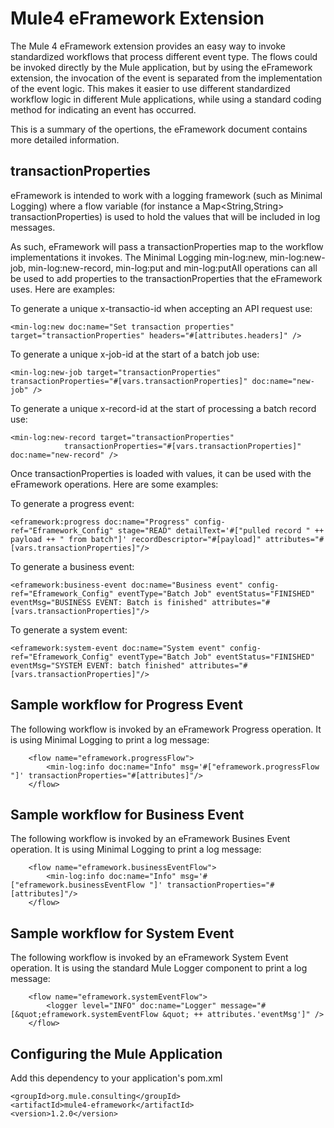 # Mule4 eFramework Extension

The Mule 4 eFramework extension provides an easy way to invoke standardized workflows that process different event type.  The flows could be invoked directly by the Mule application, but by using the eFramework extension, the invocation of the event is separated from the implementation of the event logic. This makes it easier to use different standardized workflow logic in different Mule applications, while using a standard coding method for indicating an event has occurred.

This is a summary of the opertions, the eFramework document contains more detailed information. 

## transactionProperties ##
eFramework is intended to work with a logging framework (such as Minimal Logging) 
where a flow variable (for instance a Map<String,String> transactionProperties) is used to hold the values that will be included in log messages. 

As such, eFramework will pass a transactionProperties map to the workflow implementations it invokes. The Minimal Logging min-log:new, min-log:new-job, min-log:new-record, min-log:put and min-log:putAll operations can all be used to add properties to the transactionProperties that the eFramework uses. Here are examples:

To generate a unique x-transactio-id when accepting an API request use:

```
<min-log:new doc:name="Set transaction properties" target="transactionProperties" headers="#[attributes.headers]" />
```

To generate a unique x-job-id at the start of a batch job use:

```
<min-log:new-job target="transactionProperties" transactionProperties="#[vars.transactionProperties]" doc:name="new-job" />
```

To generate a unique x-record-id at the start of processing a batch record use:
```
<min-log:new-record target="transactionProperties"
			transactionProperties="#[vars.transactionProperties]" doc:name="new-record" />
```

Once transactionProperties is loaded with values, it can be used with the eFramework operations. Here are some examples:

To generate a progress event:

```
<eframework:progress doc:name="Progress" config-ref="Eframework_Config" stage="READ" detailText='#["pulled record " ++ payload ++ " from batch"]' recordDescriptor="#[payload]" attributes="#[vars.transactionProperties]"/>
```

To generate a business event:

```
<eframework:business-event doc:name="Business event" config-ref="Eframework_Config" eventType="Batch Job" eventStatus="FINISHED" eventMsg="BUSINESS EVENT: Batch is finished" attributes="#[vars.transactionProperties]"/>
```

To generate a system event:

```
<eframework:system-event doc:name="System event" config-ref="Eframework_Config" eventType="Batch Job" eventStatus="FINISHED"  eventMsg="SYSTEM EVENT: batch finished" attributes="#[vars.transactionProperties]"/>
```
## Sample workflow for Progress Event ##

The following workflow is invoked by an eFramework Progress operation. It is using Minimal Logging to print a log message:

```
	<flow name="eframework.progressFlow">
		<min-log:info doc:name="Info" msg='#["eframework.progressFlow "]' transactionProperties="#[attributes]"/>
	</flow>
```

## Sample workflow for Business Event ##

The following workflow is invoked by an eFramework Busines Event operation. It is using Minimal Logging to print a log message:

```
	<flow name="eframework.businessEventFlow">
		<min-log:info doc:name="Info" msg='#["eframework.businessEventFlow "]' transactionProperties="#[attributes]"/>
	</flow>
```

## Sample workflow for System Event ##

The following workflow is invoked by an eFramework System Event operation. It is using the standard Mule Logger component to print a log message:

```
	<flow name="eframework.systemEventFlow">
		<logger level="INFO" doc:name="Logger" message="#[&quot;eframework.systemEventFlow &quot; ++ attributes.'eventMsg']" />
	</flow>
```

## Configuring the Mule Application ##

Add this dependency to your application's pom.xml

```
<groupId>org.mule.consulting</groupId>
<artifactId>mule4-eframework</artifactId>
<version>1.2.0</version>
```
